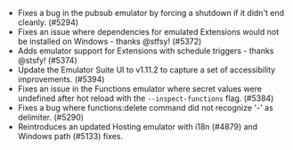 - Fixes a bug in the pubsub emulator by forcing a shutdown if it didn't end cleanly. (#5294)
- Fixes an issue where dependencies for emulated Extensions would not be installed on Windows - thanks @stfsy! (#5372)
- Adds emulator support for Extensions with schedule triggers - thanks @stsfy! (#5374)
- Update the Emulator Suite UI to v1.11.2 to capture a set of accessibility improvements. (#5394)
- Fixes an issue in the Functions emulator where secret values were undefined after hot reload with the `--inspect-functions` flag. (#5384)
- Fixes a bug where functions:delete command did not recognize '-' as delimiter. (#5290)
- Reintroduces an updated Hosting emulator with i18n (#4879) and Windows path (#5133) fixes.
